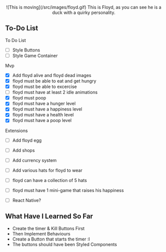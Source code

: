 
<p align="center">
![This is moving](/src/images/floyd.gif)
This is Floyd, as you can see he is a duck with a quirky personality. 
</p>

## To-Do List
To Do List
- [ ] Style Buttons
- [ ] Style Game Container

Mvp
- [X] Add floyd alive and floyd dead images
- [X] floyd must be able to eat and get hungry 
- [X] floyd must be able to excercise 
- [ ] floyd must have at least 2 idle animations 
- [X] floyd must poop 
- [X] floyd must have a hunger level 
- [X] floyd must have a happiness level
- [X] floyd must have a health level
- [X] floyd must have a poop level

Extensions
- [ ] Add floyd egg
- [ ] Add shops
- [ ] Add currency system
- [ ] Add various hats for floyd to wear
- [ ] floyd can have a collection of 5 hats
- [ ] floyd must have 1 mini-game that raises his happiness
- [ ] React Native?


## What Have I Learned So Far

- Create the timer & Kill Buttons First
- Then Implement Behaviours
- Create a Button that starts the timer :I 
- The buttons should have been Styled Components
